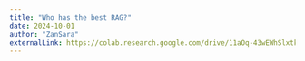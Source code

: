 ```yaml
---
title: "Who has the best RAG?"
date: 2024-10-01
author: "ZanSara"
externalLink: https://colab.research.google.com/drive/11aOq-43wEWhSlxtkdXEAwPEarC0IQ3eN?usp=sharing
---
```


